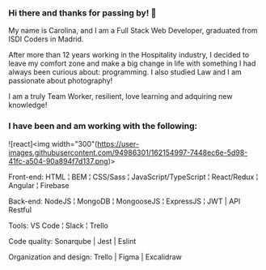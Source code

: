 ### Hi there and thanks for passing by! 📸

My name is Carolina, and I am a Full Stack Web Developer, graduated from ISDI Coders in Madrid.

After more than 12 years working in the Hospitality industry, I decided to leave my comfort zone and make a big change in life with something I had always been curious about: programming.
I also studied Law and I am passionate about photography!

I am a truly Team Worker, resilient, love learning and adquiring new knowledge! 

### I have been and am working with the following:

 ![react]<img width="300"(https://user-images.githubusercontent.com/94986301/162154997-7448ec6e-5d98-41fc-a504-90a894f7d137.png)>


Front-end: 
HTML ¦ BEM ¦ CSS/Sass ¦ JavaScript/TypeScript ¦ React/Redux ¦ Angular ¦ Firebase

Back-end: 
NodeJS ¦ MongoDB ¦ MongooseJS ¦ ExpressJS ¦ JWT | API Restful

Tools:
VS Code ¦  Slack ¦ Trello

Code quality:
Sonarqube | Jest | Eslint

Organization and design:
Trello | Figma | Excalidraw

<!--
**CarolRdR/CarolRdR** is a ✨ _special_ ✨ repository because its `README.md` (this file) appears on your GitHub profile.

Here are some ideas to get you started:

- 🔭 I’m currently working on ...
- 🌱 I’m currently learning ...
- 👯 I’m looking to collaborate on ...
- 🤔 I’m looking for help with ...
- 💬 Ask me about ...
- 📫 How to reach me: ...
- 😄 Pronouns: ...
- ⚡ Fun fact: ...
-->
